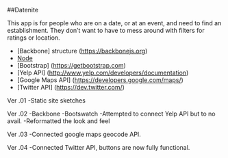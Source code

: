 ##Datenite

This app is for people who are on a date, or at an event, and need to find an establishment.  They don’t want to have to mess around with filters for ratings or location.  

* [Backbone] structure (https://backbonejs.org)
* [Node](https://nodejs.org) 
* [Bootstrap] (https://getbootstrap.com)
* [Yelp API] (http://www.yelp.com/developers/documentation)
* [Google Maps API] (https://developers.google.com/maps/) 
* [Twitter API] (https://dev.twitter.com/)

Ver .01 
-Static site sketches

Ver .02 
-Backbone
-Bootswatch
-Attempted to connect Yelp API but to no avail.
-Reformatted the look and feel

Ver .03
-Connected google maps geocode API.

Ver .04
-Connected Twitter API, buttons are now fully functional.  




